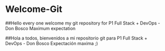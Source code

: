 # Welcome-Git
##Hello every one welcome my git repository for P1 Full Stack + DevOps - Don Bosco Maximum expectation

##Hola a todos, bienvenidos a mi repositorio git para P1 Full Stack + DevOps - Don Bosco Expectación maxima ;)
